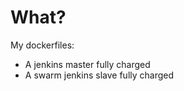 What?
=====

My dockerfiles:

* A jenkins master fully charged
* A swarm jenkins slave fully charged

